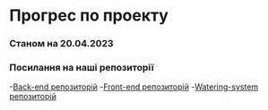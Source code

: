 # **Прогрес по проекту** 
### **Cтаном на 20.04.2023**



### Посилання на наші репозиторії 
   -[Back-end репозиторій](https://github.com/Sinex-Team/back-end) 
   -[Front-end репозиторій](https://github.com/Sinex-Team/front-end) 
   -[Watering-system репозиторій](https://github.com/Sinex-Team/watering-system)

